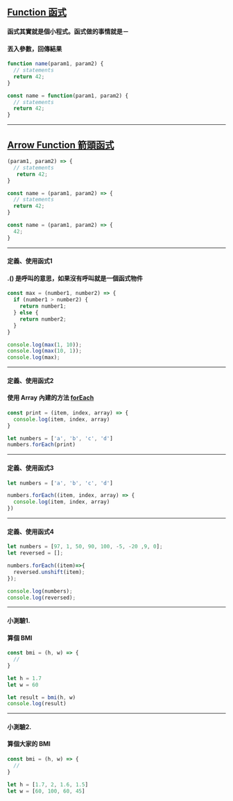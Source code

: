 ## [Function 函式](https://developer.mozilla.org/en-US/docs/Web/JavaScript/Reference/Functions)
#### 函式其實就是個小程式。函式做的事情就是－
#### 丟入參數，回傳結果

```javascript
function name(param1, param2) {
  // statements
  return 42;
}
```

```javascript
const name = function(param1, param2) {
  // statements
  return 42;
}
```

---

## [Arrow Function 箭頭函式](https://developer.mozilla.org/en-US/docs/Web/JavaScript/Reference/Functions/Arrow_functions)

```javascript
(param1, param2) => {
  // statements
   return 42;
}
```

```javascript
const name = (param1, param2) => {
  // statements
  return 42;
}
```
```javascript
const name = (param1, param2) => {
  42;
}
```

---

#### 定義、使用函式1
#### .() 是呼叫的意思，如果沒有呼叫就是一個函式物件

```javascript
const max = (number1, number2) => {
  if (number1 > number2) {
    return number1;
  } else {
    return number2;
  }
}

console.log(max(1, 10));
console.log(max(10, 1));
console.log(max);
```

---

#### 定義、使用函式2
#### 使用 Array 內建的方法 [forEach](https://developer.mozilla.org/en-US/docs/Web/JavaScript/Reference/Global_Objects/Array/forEach)
```javascript
const print = (item, index, array) => {
  console.log(item, index, array)
}

let numbers = ['a', 'b', 'c', 'd']
numbers.forEach(print)
```

---

#### 定義、使用函式3

```javascript
let numbers = ['a', 'b', 'c', 'd']

numbers.forEach((item, index, array) => {
  console.log(item, index, array)
})
```

---

#### 定義、使用函式4

```javascript
let numbers = [97, 1, 50, 90, 100, -5, -20 ,9, 0];
let reversed = [];

numbers.forEach((item)=>{
  reversed.unshift(item);
});

console.log(numbers);
console.log(reversed);
```

---

#### 小測驗1.
#### 算個 BMI

```javascript
const bmi = (h, w) => {
  // 
}

let h = 1.7
let w = 60

let result = bmi(h, w)
console.log(result)

```

---

#### 小測驗2.
#### 算個大家的 BMI

```javascript
const bmi = (h, w) => {
  // 
}

let h = [1.7, 2, 1.6, 1.5]
let w = [60, 100, 60, 45]


```